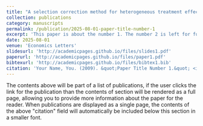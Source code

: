```yaml
---
title: "A selection correction method for heterogeneous treatment effects in staggered adoption settings"
collection: publications
category: manuscripts
permalink: /publication/2025-08-01-paper-title-number-1
excerpt: 'This paper is about the number 1. The number 2 is left for future work.'
date: 2025-08-01
venue: 'Economics Letters'
slidesurl: 'http://academicpages.github.io/files/slides1.pdf'
paperurl: 'http://academicpages.github.io/files/paper1.pdf'
bibtexurl: 'http://academicpages.github.io/files/bibtex1.bib'
citation: 'Your Name, You. (2009). &quot;Paper Title Number 1.&quot; <i>Journal 1</i>. 1(1).'
---
```

The contents above will be part of a list of publications, if the user clicks the link for the publication than the contents of section will be rendered as a full page, allowing you to provide more information about the paper for the reader. When publications are displayed as a single page, the contents of the above "citation" field will automatically be included below this section in a smaller font.
